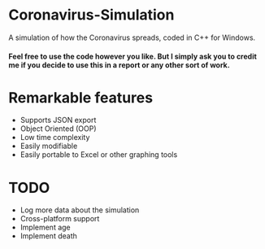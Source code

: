 # Coronavirus-Simulation
 A simulation of how the Coronavirus spreads, coded in C++ for Windows.
 #### Feel free to use the code however you like. But I simply ask you to credit me if you decide to use this in a report or any other sort of work.
 
# Remarkable features
* Supports JSON export
* Object Oriented (OOP)
* Low time complexity
* Easily modifiable
* Easily portable to Excel or other graphing tools

# TODO
* Log more data about the simulation
* Cross-platform support
* Implement age
* Implement death
